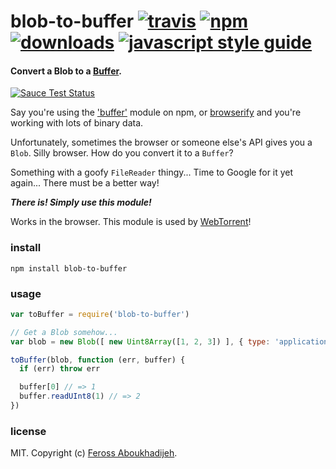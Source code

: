 # blob-to-buffer [![travis][travis-image]][travis-url] [![npm][npm-image]][npm-url] [![downloads][downloads-image]][downloads-url] [![javascript style guide][standard-image]][standard-url]

[travis-image]: https://img.shields.io/travis/feross/blob-to-buffer/master.svg
[travis-url]: https://travis-ci.org/feross/blob-to-buffer
[npm-image]: https://img.shields.io/npm/v/blob-to-buffer.svg
[npm-url]: https://npmjs.org/package/blob-to-buffer
[downloads-image]: https://img.shields.io/npm/dm/blob-to-buffer.svg
[downloads-url]: https://npmjs.org/package/blob-to-buffer
[standard-image]: https://img.shields.io/badge/code_style-standard-brightgreen.svg
[standard-url]: https://standardjs.com

#### Convert a Blob to a [Buffer](https://github.com/feross/buffer).

[![Sauce Test Status](https://saucelabs.com/browser-matrix/blob-to-buffer.svg)](https://saucelabs.com/u/blob-to-buffer)

Say you're using the ['buffer'](https://github.com/feross/buffer) module on npm, or
[browserify](http://browserify.org/) and you're working with lots of binary data.

Unfortunately, sometimes the browser or someone else's API gives you a `Blob`. Silly
browser. How do you convert it to a `Buffer`?

Something with a goofy `FileReader` thingy... Time to Google for it yet again... There must be a better way!

***There is! Simply use this module!***

Works in the browser. This module is used by [WebTorrent](http://webtorrent.io)!

### install

```
npm install blob-to-buffer
```

### usage

```js
var toBuffer = require('blob-to-buffer')

// Get a Blob somehow...
var blob = new Blob([ new Uint8Array([1, 2, 3]) ], { type: 'application/octet-binary' })

toBuffer(blob, function (err, buffer) {
  if (err) throw err

  buffer[0] // => 1
  buffer.readUInt8(1) // => 2
})
```

### license

MIT. Copyright (c) [Feross Aboukhadijeh](http://feross.org).

